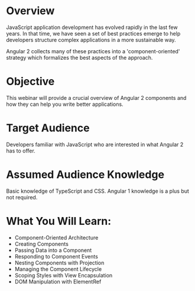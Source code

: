 # Overview

JavaScript application development has evolved rapidly in the last few years.
In that time, we have seen a set of best practices emerge to help developers
structure complex applications in a more sustainable way.

Angular 2 collects many of these practices into a 'component-oriented' strategy
which formalizes the best aspects of the approach.

# Objective

This webinar will provide a crucial overview of Angular 2 components and how
they can help you write better applications.

# Target Audience

Developers familiar with JavaScript who are interested in what Angular 2 has to
offer.

# Assumed Audience Knowledge

Basic knowledge of TypeScript and CSS. Angular 1 knowledge is a plus but
not required.

# What You Will Learn:

* Component-Oriented Architecture
* Creating Components
* Passing Data into a Component
* Responding to Component Events
* Nesting Components with Projection
* Managing the Component Lifecycle
* Scoping Styles with View Encapsulation
* DOM Manipulation with ElementRef

